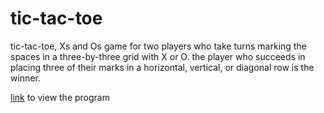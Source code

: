 # tic-tac-toe

tic-tac-toe, Xs and Os game for two players who take turns marking the spaces in a three-by-three grid with X or O. 
the player who succeeds in placing three of their marks in a horizontal, vertical, or diagonal row is the winner.

<a href="https://teja0o8.github.io/tic-tac-toe/src/" target="_blank" class="logo">link</a> to view the program



